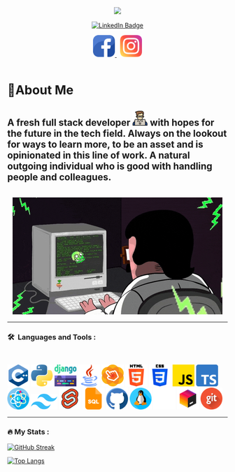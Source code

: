 <div id="header" align="center">
  <img src="https://media.giphy.com/media/M9gbBd9nbDrOTu1Mqx/giphy.gif" width="100"/>
</div>

<p align="center">
  <a href="https://www.linkedin.com/in/jann-louie-almirante-035565234/"><img src="https://img.shields.io/badge/LinkedIn-blue?style=for-the-badge&logo=linkedin&logoColor=white" alt="LinkedIn Badge"></a>
</p>

<div align="center">
  <a style="" href="https://web.facebook.com/yesitslui">
    <img src="facebook.png" width="50"/>
  </a>
  &nbsp;
  <a href="https://www.instagram.com/no_not_lui/">
    <img src="instagram.png" width="50"/>
  </a>
  <!-- <img src="https://komarev.com/ghpvc/?username=lui523202&style=flat-square&color=blue" alt=""/> -->
</div>

<br>

# 🤵About Me

## A fresh full stack developer <img src="coding.png" width="35"> with hopes for the future in the tech field. Always on the lookout for ways to learn more, to be an asset and is opinionated in this line of work. A natural outgoing individual who is good with handling people and colleagues.

<br>

<div align="center" style="">
  <img src="coding.gif"/>
</div>

---

### 🛠 &nbsp;Languages and Tools :

<br>

<p>
  <img src="c-.png" width="50px">
  <img src="python.png" width="50px">
  <img src="django.png" width="50px">
  <img src="java.png" width="50px">
  <img src="scenebuilder.png" width="50px">
  <img src="html-5.png" width="50px">
  <img src="css-3.png" width="50px">
  <img src="js.png" width="50px">
  <img src="typescript.png" width="50px">
  <img src="react.png" width="50px">
  <img src="tailwindcss.svg" width="60px">
  <img src="svelte.png" width="50px">
  <img src="sql.png" width="50px">
  <img src="github.png" width="50px">
  <img src="linux.png" width="50px">
  <img src="aws.png" width="50px">
  <img src="jetbrains.png" width="50px">
  <img src="git.png" width="50px">
</p>

---

### 🔥 My Stats :

[![GitHub Streak](http://github-readme-streak-stats.herokuapp.com?user=lui523202&theme=gruvbox)](https://git.io/streak-stats)

[![Top Langs](https://github-readme-stats.vercel.app/api/top-langs/?username=lui523202&layout=compact&theme=vision-friendly-dark)](https://github.com/anuraghazra/github-readme-stats)

<!-- https://www.sitepoint.com/github-profile-readme/ -->
